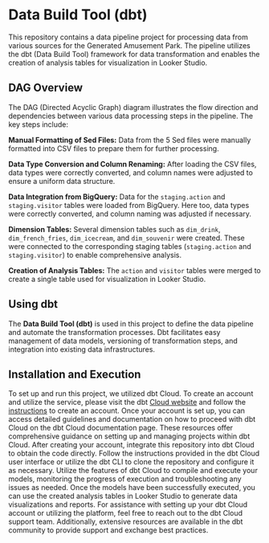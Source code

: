 # Data Build Tool (dbt)
This repository contains a data pipeline project for processing data from various sources for the Generated Amusement Park. The pipeline utilizes the dbt (Data Build Tool) framework for data transformation and enables the creation of analysis tables for visualization in Looker Studio.

## DAG Overview
The DAG (Directed Acyclic Graph) diagram illustrates the flow direction and dependencies between various data processing steps in the pipeline. The key steps include:

**Manual Formatting of Sed Files:** Data from the 5 Sed files were manually formatted into CSV files to prepare them for further processing.

**Data Type Conversion and Column Renaming:** After loading the CSV files, data types were correctly converted, and column names were adjusted to ensure a uniform data structure.

**Data Integration from BigQuery:** Data for the `staging.action` and `staging.visitor` tables were loaded from BigQuery. Here too, data types were correctly converted, and column naming was adjusted if necessary.

**Dimension Tables:** Several dimension tables such as `dim_drink`, `dim_french_fries`, `dim_icecream`, and `dim_souvenir` were created. These were connected to the corresponding staging tables (`staging.action` and `staging.visitor`) to enable comprehensive analysis.

**Creation of Analysis Tables:** The `action` and `visitor` tables were merged to create a single table used for visualization in Looker Studio.

## Using dbt
The **Data Build Tool (dbt)** is used in this project to define the data pipeline and automate the transformation processes. Dbt facilitates easy management of data models, versioning of transformation steps, and integration into existing data infrastructures.

## Installation and Execution

To set up and run this project, we utilized dbt Cloud. To create an account and utilize the service, please visit the dbt [Cloud website](https://www.getdbt.com/product/dbt-cloud) and follow the [instructions](https://docs.getdbt.com/guides) to create an account. Once your account is set up, you can access detailed guidelines and documentation on how to proceed with dbt Cloud on the dbt Cloud documentation page. These resources offer comprehensive guidance on setting up and managing projects within dbt Cloud. After creating your account, integrate this repository into dbt Cloud to obtain the code directly. Follow the instructions provided in the dbt Cloud user interface or utilize the dbt CLI to clone the repository and configure it as necessary. Utilize the features of dbt Cloud to compile and execute your models, monitoring the progress of execution and troubleshooting any issues as needed. Once the models have been successfully executed, you can use the created analysis tables in Looker Studio to generate data visualizations and reports. For assistance with setting up your dbt Cloud account or utilizing the platform, feel free to reach out to the dbt Cloud support team. Additionally, extensive resources are available in the dbt community to provide support and exchange best practices.

